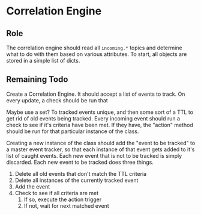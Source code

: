 # Correlation Engine

## Role

The correlation engine should read all `incoming.*` topics and determine what to
do with them based on various attributes. To start, all objects are stored in
a simple list of dicts.

## Remaining Todo

Create a Correlation Engine. It should accept a list of events to track.
On every update, a check should be run that

Maybe use a set? To tracked events unique, and then some sort of a TTL to get
rid of old events being tracked. Every incoming event should run a check to see
if it's criteria have been met. If they have, the "action" method should be
run for that particular instance of the class.

Creating a new instance of the class should add the "event to be tracked" to a
master event tracker, so that each instance of that event gets added to it's
list of caught events. Each new event that is not to be tracked is simply
discarded. Each new event to be tracked does three things.

1. Delete all old events that don't match the TTL criteria
1. Delete all instances of the currently tracked event
1. Add the event
1. Check to see if all criteria are met
   1. If so, execute the action trigger
   1. If not, wait for next matched event
